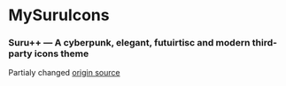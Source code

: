 # MySuruIcons

### Suru++ — A cyberpunk, elegant, futuirtisc and modern third-party icons theme

Partialy changed [origin source](https://github.com/gusbemacbe/suru-plus)

